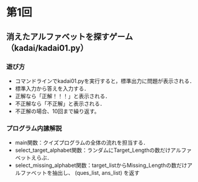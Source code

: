 # 第1回
## 消えたアルファベットを探すゲーム（kadai/kadai01.py）
### 遊び方
* コマンドラインでkadai01.pyを実行すると，標準出力に問題が表示される．
* 標準入力から答えを入力する．
* 正解なら「正解！！！」と表示される．
* 不正解なら「不正解」と表示される．
* 不正解の場合、10回まで繰り返す。
### プログラム内䛾解説
* main関数：クイズプログラムの全体の流れを担当する．
* select_target_alphabet関数：ランダムにTarget_Lengthの数だけアルファベットえらぶ．
* select_missing_alphabet関数：target_listからMissing_Lengthの数だけアルファベットを抽出し、 (ques_list, ans_list) を返す